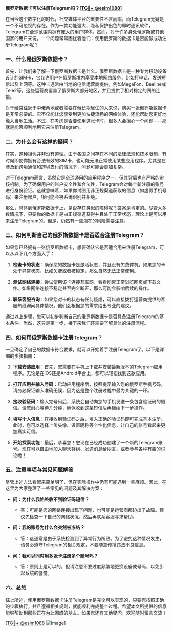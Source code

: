 **俄罗斯数据卡可以注册Telegram吗？[[TG💪+ @esim1088](https://t.me/s/esim1088)]**

在当今这个数字化的时代，社交媒体平台的重要性不言而喻，而Telegram无疑是一个不可忽视的存在。作为一款功能强大、隐私保护出色的即时通讯软件，Telegram在全球范围内拥有庞大的用户群体。然而，对于许多身处俄罗斯或其他国家的用户来说，一个问题常常困扰着他们：使用俄罗斯的数据卡是否能够成功注册Telegram呢？

### 一、什么是俄罗斯数据卡？

首先，让我们来了解一下俄罗斯数据卡是什么。俄罗斯数据卡是一种专为移动设备设计的SIM卡，它允许用户在俄罗斯境内享受本地网络服务，比如打电话、发送短信以及上网等。这种卡通常由当地的电信运营商提供，例如MegaFon、Beeline或Tele2等。这些运营商覆盖了俄罗斯大部分地区，并且提供了相对稳定的网络连接。

对于经常往返于中俄两地或者需要在俄长期居住的人来说，购买一张俄罗斯数据卡是非常必要的。它不仅能让您享受到更加快捷流畅的网络体验，还能帮助您更好地融入当地生活。不过，在考虑是否要使用这张卡时，很多人会担心一个问题——那就是能否顺利地用它来注册Telegram。

### 二、为什么会有这样的疑问？

其实，这种担忧并非没有道理。由于各国之间存在不同的法律法规和技术限制，有时候即使你拥有合法有效的SIM卡，也可能无法正常使用某些应用程序。尤其是在涉及到跨境通信和跨境支付的情况下，问题可能会更加复杂。

对于Telegram而言，虽然它是全球通用的应用程序之一，但其背后也有严格的审核机制。为了确保用户的账户安全性和合法性，Telegram会对每个新注册的账号进行身份验证。这就意味着，如果你试图用非正规渠道获取的信息（如虚假手机号码）来注册账户，很可能会被系统识别并拒绝。

那么，具体到俄罗斯数据卡上，是否存在类似的障碍呢？答案是肯定的。尽管大多数情况下，只要你的数据卡是由正规渠道获得并且处于正常状态，理论上是可以用来注册Telegram的。但是，仍然有一些潜在的风险需要注意。

### 三、如何判断自己的俄罗斯数据卡是否适合注册Telegram？

如果您已经拥有一张俄罗斯数据卡，想要确认它是否适合用来注册Telegram，可以从以下几个方面入手：

1. **检查卡的状态**：确保您的数据卡是激活状态，并且没有欠费停机。如果您的卡处于异常状态，比如欠费或者被锁定，那么自然无法正常使用。
   
2. **测试网络连接**：尝试使用该卡连接互联网，看看能否正常浏览网页或下载文件。如果网络连接不稳定甚至完全断开，那么可能会影响后续的操作。

3. **联系客服咨询**：如果您对卡的状态有任何疑虑，可以直接拨打运营商提供的客服热线询问具体情况。他们会根据您的需求给出专业的建议。

通过以上步骤，您可以初步判断自己的俄罗斯数据卡是否具备注册Telegram的基本条件。当然，这只是第一步，接下来我们还需要了解具体的注册流程。

### 四、如何用俄罗斯数据卡注册Telegram？

一旦确定了自己的数据卡符合要求，就可以开始着手注册Telegram了。以下是详细的步骤指南：

1. **下载安装应用**：首先，您需要在手机上下载并安装最新版本的Telegram应用程序。无论是在iOS还是Android平台上，都可以轻松找到这款应用。

2. **打开应用并输入号码**：启动应用程序后，按照提示输入您的俄罗斯手机号码。请务必保证输入准确无误，因为这是整个注册过程中最为关键的一环。

3. **接收验证码**：输入完号码后，系统会自动向您的手机发送一条包含验证码的短信。请您耐心等待几分钟，确保收到这条短信后再继续下一步操作。

4. **填写个人信息**：在接收到验证码之后，填入正确的验证码即可完成基本注册。此时，您可以选择上传头像、设置昵称等个性化信息，让自己的账号看起来更加真实可信。

5. **开始探索功能**：最后，恭喜您！您现在已经成功创建了一个新的Telegram账号。现在可以自由地加入聊天群组、发送消息给朋友，或者参与各种有趣的讨论啦！

### 五、注意事项与常见问题解答

尽管上述方法看起来简单明了，但在实际操作中仍有可能遇到一些麻烦。因此，在这里为大家整理了一些常见的问题及其解决方案：

- **问：为什么我始终收不到验证码短信？**
  - 答：可能是您的网络连接出现了问题，也可能是运营商那边出了故障。建议先检查一下自己的网络状况，然后再联系客服寻求帮助。

- **问：我的账号为什么会突然被冻结？**
  - 答：这通常是由于系统检测到了异常行为所致。为了避免这种情况发生，请务必遵守Telegram的相关规定，不要随意传播违法不良信息。

- **问：我可以同时用多张卡注册多个账号吗？**
  - 答：原则上是可以的，但请注意不要过度频繁地更换设备或号码，以免引起系统的警觉。

### 六、总结

综上所述，使用俄罗斯数据卡注册Telegram是完全可以实现的，只要您按照正确的步骤执行，并且遵循相关规则，就能顺利完成整个过程。希望本文所提供的信息能够帮助到那些正在为此困惑的朋友。如果您还有其他疑问，欢迎随时留言交流！

[[TG💪+ @esim1088](https://t.me/s/esim1088) ![Image](https://i.postimg.cc/4NQfJmqS/Snipaste-2025-05-13-00-14-12.png)]